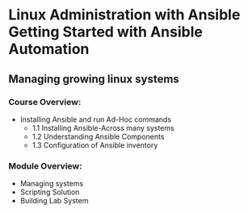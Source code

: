# Linux Administration with Ansible Getting Started with Ansible Automation

## Managing growing linux systems

### Course Overview:
- Installing Ansible and run Ad-Hoc commands
   - 1.1 Installing Ansible-Across many systems
   - 1.2 Understanding Ansible Components
   - 1.3 Configuration of Ansible inventory
 
### Module Overview:
-  Managing systems
-  Scripting Solution
-  Building Lab System
